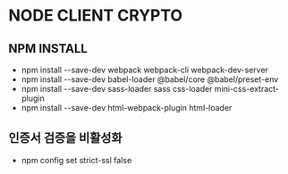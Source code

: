 # NODE CLIENT CRYPTO

## NPM INSTALL

- npm install --save-dev webpack webpack-cli webpack-dev-server
- npm install --save-dev babel-loader @babel/core @babel/preset-env
- npm install --save-dev sass-loader sass css-loader mini-css-extract-plugin
- npm install --save-dev html-webpack-plugin html-loader

## 인증서 검증을 비활성화

- npm config set strict-ssl false
